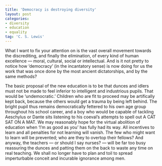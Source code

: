 ```yaml
---
title: 'Democracy is destroying diversity'
layout: post
categories:
- diversity
- education
- equality
tag: 'C. S. Lewis'
---
```


What I want to fix your attention on is the vast overall movement towards the discrediting, and finally the elimination, of every kind of human excellence — moral, cultural, social or intellectual. And is it not pretty to notice how ‘democracy’ (in the incantatory sense) is now doing for us the work that was once done by the most ancient dictatorships, and by the same methods?  
   
The basic proposal of the new education is to be that dunces and idlers must not be made to feel inferior to intelligent and industrious pupils. That would be ‘undemocratic.’ Children who are fit to proceed may be artifically kept back, because the others would get a trauma by being left behind. The bright pupil thus remains democratically fettered to his own age group throughout his school career, and a boy who would be capable of tackling Aeschylus or Dante sits listening to his coeval’s attempts to spell out A CAT SAT ON A MAT. We may reasonably hope for the virtual abolition of education when ‘I’m as good as you’ has fully had its way. All incentives to learn and all penalties for not learning will vanish. The few who might want to learn will be prevented; who are they to overtop their fellows? And anyway, the teachers — or should I say nurses? — will be far too busy reassuring the dunces and patting them on the back to waste any time on real teaching. We shall no longer have to plan and toil to spread imperturbable conceit and incurable ignorance among men.